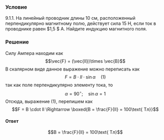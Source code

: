 ###  Условие 

$9.1.1.$ На линейный проводник длины $10$ см, расположенный перпендикулярно магнитному полю, действует сила $15$ Н, если ток в проводнике равен $1,5 $ А. Найдите индукцию магнитного поля. 

### Решение

Силу Ампера находим как $$\vec{F} = (\vec{Il})\times \vec{B}$$ В скалярном виде данное выражение можно переписать как $$F = B\cdot Il \cdot \sin\alpha\quad(1)$$ так как поле перпендикулярно элементу тока, то $$\alpha =90^{\circ};\quad \sin\alpha =1$$ Отсюда, выражение $(1)$, перепишем как $$F = B \cdot Il \Rightarrow \boxed{B = \frac{F}{Il} = 100\text{ Тл}}$$ 

#### Ответ

$$B = \frac{F}{Il} = 100\text{ Тл}$$ 
